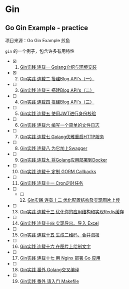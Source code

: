 # Gin

## Go Gin Example - practice

项目来源：Go Gin Example 煎鱼

`gin` 的一个例子，包含许多有用特性

* [x] 1. [Gin实践 连载一 Golang介绍与环境安装](https://book.eddycjy.com/golang/gin/install.html)
* [x] 2. [Gin实践 连载二 搭建Blog API's（一）](https://book.eddycjy.com/golang/gin/api-01.html)
* [ ] 3. [Gin实践 连载三 搭建Blog API's（二）](https://book.eddycjy.com/golang/gin/api-02.html)
* [ ] 4. [Gin实践 连载四 搭建Blog API's（三）](https://book.eddycjy.com/golang/gin/api-03.html)
* [ ] 5. [Gin实践 连载五 使用JWT进行身份校验](https://book.eddycjy.com/golang/gin/jwt.html)
* [ ] 6. [Gin实践 连载六 编写一个简单的文件日志](https://book.eddycjy.com/golang/gin/log.html)
* [ ] 7. [Gin实践 连载七 Golang优雅重启HTTP服务](https://book.eddycjy.com/golang/gin/reload-http.html)
* [ ] 8. [Gin实践 连载八 为它加上Swagger](https://book.eddycjy.com/golang/gin/swagger.html)
* [ ] 9. [Gin实践 连载九 将Golang应用部署到Docker](https://book.eddycjy.com/golang/gin/golang-docker.html)
* [ ] 10. [Gin实践 连载十 定制 GORM Callbacks](https://book.eddycjy.com/golang/gin/gorm-callback.html)
* [ ] 11. [Gin实践 连载十一 Cron定时任务](https://book.eddycjy.com/golang/gin/cron.html)
* [ ] * [ ] 12. [Gin实践 连载十二 优化配置结构及实现图片上传](https://book.eddycjy.com/golang/gin/config-upload.html)
* [ ] 13. [Gin实践 连载十三 优化你的应用结构和实现Redis缓存](https://book.eddycjy.com/golang/gin/application-redis.html)
* [ ] 14. [Gin实践 连载十四 实现导出、导入 Excel](https://book.eddycjy.com/golang/gin/excel.html)
* [ ] 15. [Gin实践 连载十五 生成二维码、合并海报](https://book.eddycjy.com/golang/gin/image.html)
* [ ] 16. [Gin实践 连载十六 在图片上绘制文字](https://book.eddycjy.com/golang/gin/font.html)
* [ ] 17. [Gin实践 连载十七 用 Nginx 部署 Go 应用](https://book.eddycjy.com/golang/gin/nginx.html)
* [ ] 18. [Gin实践 番外 Golang交叉编译](https://book.eddycjy.com/golang/gin/cgo.html)
* [ ] 19. [Gin实践 番外 请入门 Makefile](https://book.eddycjy.com/golang/gin/makefile.html)

